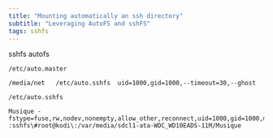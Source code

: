 ```yaml
---
title: "Mounting automatically an ssh directory"
subtitle: "Leveraging AutoFS and sshFS"
tags: sshfs
---
```


sshfs autofs 

```/etc/auto.master```

```
/media/net   /etc/auto.sshfs  uid=1000,gid=1000,--timeout=30,--ghost
```


```/etc/auto.sshfs```

```
Musique -fstype=fuse,rw,nodev,nonempty,allow_other,reconnect,uid=1000,gid=1000,max_read=65536,compression=yes,auto_cache,no_check_root,kernel_cache :sshfs\#root@kodi\:/var/media/sdcl1-ata-WDC_WD10EADS-11M/Musique
```
